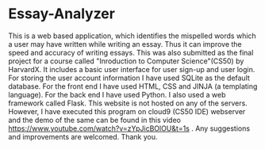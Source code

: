 # Essay-Analyzer
This is a web based application, which identifies the mispelled words which a user may have written while writing an essay. 
Thus it can improve the speed and accuracy of writing essays.
This was also submitted as the final project for a course called "Inroduction to Computer Science"(CS50) by HarvardX.
It includes a basic user interface for user sign-up and user login.
For storing the user account information I have used SQLite as the default database.
For the front end I have used HTML, CSS and JINJA (a templating language).
For the back end I have used Python. I also used a web framework called Flask.
This website is not hosted on any of the servers. 
However, I have executed this program on cloud9 (CS50 IDE) webserver and the demo of the same can be found in this video https://www.youtube.com/watch?v=zYpJicBOlOU&t=1s .
Any suggestions and improvements are welcomed.
Thank you.
